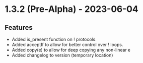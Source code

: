 # 1.3.2 (Pre-Alpha) - 2023-06-04
 
## Features
  - Added is_present function on ! protocols 
  - Added acceptIf to allow for better control over ! loops. 
  - Added copy(e) to allow for deep copying any non-linear e
  - Added changelog to version (temporary location)
